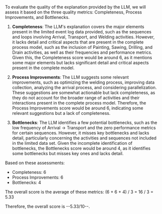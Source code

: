 To evaluate the quality of the explanation provided by the LLM, we will assess it based on the three quality metrics: Completeness, Process Improvements, and Bottlenecks.

1. **Completeness**: The LLM's explanation covers the major elements present in the limited event log data provided, such as the sequences and loops involving Arrival, Transport, and Welding activities. However, it lacks detail and critical aspects that are present in the complete process model, such as the inclusion of Painting, Sawing, Drilling, and Drain activities, as well as their frequencies and performance metrics. Given this, the Completeness score would be around 6, as it mentions some major elements but lacks significant detail and critical aspects present in the complete model.

2. **Process Improvements**: The LLM suggests some relevant improvements, such as optimizing the welding process, improving data collection, analyzing the arrival process, and considering parallelization. These suggestions are somewhat actionable but lack completeness, as they do not account for the broader range of activities and their interactions present in the complete process model. Therefore, the Process Improvements score would be around 6, indicating some relevant suggestions but a lack of completeness.

3. **Bottlenecks**: The LLM identifies a few potential bottlenecks, such as the low frequency of Arrival -> Transport and the zero performance metrics for certain sequences. However, it misses key bottlenecks and lacks detail, particularly concerning the activities and sequences not included in the limited data set. Given the incomplete identification of bottlenecks, the Bottlenecks score would be around 4, as it identifies some bottlenecks but misses key ones and lacks detail.

Based on these assessments:
- Completeness: 6
- Process Improvements: 6
- Bottlenecks: 4

The overall score is the average of these metrics: (6 + 6 + 4) / 3 = 16 / 3 = 5.33

Therefore, the overall score is --5.33/10--.